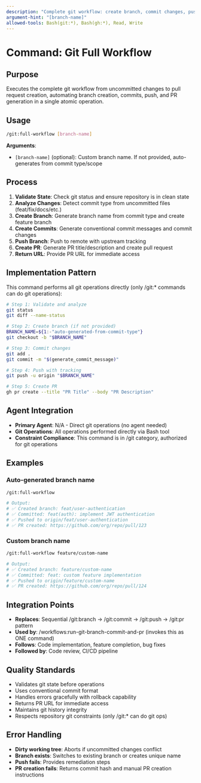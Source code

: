 ```yaml
---
description: "Complete git workflow: create branch, commit changes, push, and create PR in one command"
argument-hint: "[branch-name]"
allowed-tools: Bash(git:*), Bash(gh:*), Read, Write
---
```


# Command: Git Full Workflow

## Purpose

Executes the complete git workflow from uncommitted changes to pull request creation, automating branch creation, commits, push, and PR generation in a single atomic operation.

## Usage

```bash
/git:full-workflow [branch-name]
```

**Arguments**:

- `[branch-name]` (optional): Custom branch name. If not provided, auto-generates from commit type/scope

## Process

1. **Validate State**: Check git status and ensure repository is in clean state
2. **Analyze Changes**: Detect commit type from uncommitted files (feat/fix/docs/etc.)
3. **Create Branch**: Generate branch name from commit type and create feature branch
4. **Create Commits**: Generate conventional commit messages and commit changes
5. **Push Branch**: Push to remote with upstream tracking
6. **Create PR**: Generate PR title/description and create pull request
7. **Return URL**: Provide PR URL for immediate access

## Implementation Pattern

This command performs all git operations directly (only /git:* commands can do git operations):

```bash
# Step 1: Validate and analyze
git status
git diff --name-status

# Step 2: Create branch (if not provided)
BRANCH_NAME=${1:-"auto-generated-from-commit-type"}
git checkout -b "$BRANCH_NAME"

# Step 3: Commit changes
git add .
git commit -m "$(generate_commit_message)"

# Step 4: Push with tracking
git push -u origin "$BRANCH_NAME"

# Step 5: Create PR
gh pr create --title "PR Title" --body "PR Description"
```

## Agent Integration

- **Primary Agent**: N/A - Direct git operations (no agent needed)
- **Git Operations**: All operations performed directly via Bash tool
- **Constraint Compliance**: This command is in /git category, authorized for git operations

## Examples

### Auto-generated branch name

```bash
/git:full-workflow

# Output:
# ✅ Created branch: feat/user-authentication
# ✅ Committed: feat(auth): implement JWT authentication
# ✅ Pushed to origin/feat/user-authentication
# ✅ PR created: https://github.com/org/repo/pull/123
```

### Custom branch name

```bash
/git:full-workflow feature/custom-name

# Output:
# ✅ Created branch: feature/custom-name
# ✅ Committed: feat: custom feature implementation
# ✅ Pushed to origin/feature/custom-name
# ✅ PR created: https://github.com/org/repo/pull/124
```

## Integration Points

- **Replaces**: Sequential /git:branch → /git:commit → /git:push → /git:pr pattern
- **Used by**: /workflows:run-git-branch-commit-and-pr (invokes this as ONE command)
- **Follows**: Code implementation, feature completion, bug fixes
- **Followed by**: Code review, CI/CD pipeline

## Quality Standards

- Validates git state before operations
- Uses conventional commit format
- Handles errors gracefully with rollback capability
- Returns PR URL for immediate access
- Maintains git history integrity
- Respects repository git constraints (only /git:* can do git ops)

## Error Handling

- **Dirty working tree**: Aborts if uncommitted changes conflict
- **Branch exists**: Switches to existing branch or creates unique name
- **Push fails**: Provides remediation steps
- **PR creation fails**: Returns commit hash and manual PR creation instructions
